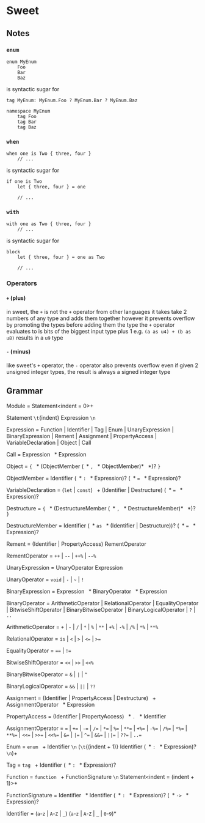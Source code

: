 # Sweet

## Notes

### `enum`

```sw
enum MyEnum
	Foo
	Bar
	Baz
```

is syntactic sugar for

```sw
tag MyEnum: MyEnum.Foo ? MyEnum.Bar ? MyEnum.Baz

namespace MyEnum
	tag Foo
	tag Bar
	tag Baz
```

### `when`

```sw
when one is Two { three, four }
	// ...
```

is syntactic sugar for

```sw
if one is Two
	let { three, four } = one

	// ...
```

### `with`

```sw
with one as Two { three, four }
	// ...
```

is syntactic sugar for

```sw
block
	let { three, four } = one as Two

	// ...
```

### Operators

#### `+` (plus)

in sweet, the `+` is not the `+` operator from other languages
it takes take 2 numbers of any type and adds them together
however it prevents overflow by promoting the types before adding them
the type the `+` operator evaluates to is bits of the biggest input type plus 1
e.g. `(a as u4) + (b as u8)` results in a `u9` type

#### `-` (minus)

like sweet's `+` operator, the `-` operator also prevents overflow
even if given 2 unsigned integer types, the result is always a signed integer type

## Grammar

Module = Statement\<indent = 0>+

Statement `\t`{indent} Expression `\n`

Expression = Function | Identifier | Tag | Enum | UnaryExpression | BinaryExpression | Rement | Assignment |
	PropertyAccess | VariableDeclaration | Object | Call

Call = Expression ` `* Expression

Object = `{` ` `* (ObjectMember (` `* `,` ` `* ObjectMember)* ` `*)? `}`

ObjectMember = Identifier (` `* `:` ` `* Expression)? (` `* `=` ` `* Expression)?

VariableDeclaration = (`let` | `const`) ` `+ (Identifier | Destructure) (` `* `=` ` `* Expression)?

Destructure = `{` ` `* (DestructureMember (` `* `,` ` `* DestructureMember)* ` `*)? `}`

DestructureMember = Identifier (` `* `as` ` `* (Identifier | Destructure))? (` `* `=` ` `* Expression)?

Rement = (Identifier | PropertyAccess) RementOperator

RementOperator = `++` | `--` | `++%` | `--%`

UnaryExpression = UnaryOperator Expression

UnaryOperator = `void` | `-` | `~` | `!`

BinaryExpression = Expression ` `* BinaryOperator ` `* Expression

BinaryOperator = ArithmeticOperator | RelationalOperator | EqualityOperator | BitwiseShiftOperator |
	BinaryBitwiseOperator | BinaryLogicalOperator | `?` | `..`

ArithmeticOperator = `+` | `-` | `/` | `*` | `%` | `**` | `+%` | `-%` | `/%` | `*%` | `**%`

RelationalOperator = `is` | `<` | `>` | `<=` | `>=`

EqualityOperator = `==` | `!=`

BitwiseShiftOperator = `<<` | `>>` | `<<%`

BinaryBitwiseOperator = `&` | `|` | `^`

BinaryLogicalOperator = `&&` | `||` | `??`

Assignment = (Identifier | PropertyAccess | Destructure) ` `+ AssignmentOperator ` `* Expression

PropertyAccess = (Identifier | PropertyAccess) ` `* `.` ` `* Identifier

AssignmentOperator = `=` | `+=` | `-=` | `/=` | `*=` | `%=` | `**=` | `+%=` | `-%=` | `/%=` | `*%=` | `**%=` | `<<=` |
	`>>=` | `<<%=` | `&=` | `|=` | `^=` | `&&=` | `||=` | `??=` | `..=`

Enum = `enum` ` `+ Identifier `\n` (`\t`{(indent + 1)} Identifier (` `* `:` ` `* Expression)? `\n`)+

Tag = `tag` ` `+ Identifier (` `* `:` ` `* Expression)?

Function = `function` ` `+ FunctionSignature `\n` Statement\<indent = (indent + 1)>+

FunctionSignature = Identifier ` `* Identifier (` `* `:` ` `* Expression)? (` `* `->` ` `* Expression)?

Identifier = (`a`-`z` | `A`-`Z` | `_`) (`a`-`z` | `A`-`Z` | `_` | `0`-`9`)*
